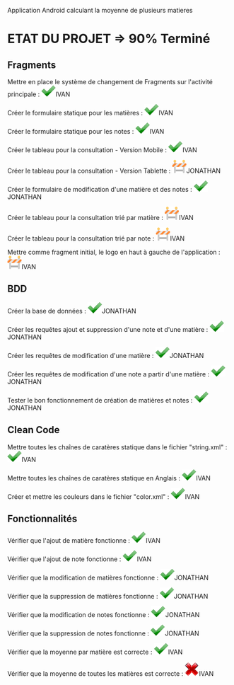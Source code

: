 Application Android calculant la moyenne de plusieurs matieres
# ETAT DU PROJET => 90% Terminé

## [<span class="octicon octicon-link"></span>](#fragments)[](#fragments)Fragments

Mettre en place le système de changement de Fragments sur l'activité principale : [![alt text](https://github.com/izyj/MoyenneProject/raw/master/doc/ok.png "OK")](https://github.com/izyj/MoyenneProject/blob/master/doc/ok.png)IVAN

Créer le formulaire statique pour les matières : [![alt text](https://github.com/izyj/MoyenneProject/raw/master/doc/ok.png "OK")](https://github.com/izyj/MoyenneProject/blob/master/doc/ok.png)IVAN

Créer le formulaire statique pour les notes : [![alt text](https://github.com/izyj/MoyenneProject/raw/master/doc/ok.png "OK")](https://github.com/izyj/MoyenneProject/blob/master/doc/ok.png)IVAN

Créer le tableau pour la consultation - Version Mobile : [![alt text](https://github.com/izyj/MoyenneProject/raw/master/doc/ok.png "OK")](https://github.com/izyj/MoyenneProject/blob/master/doc/ok.png)IVAN

Créer le tableau pour la consultation - Version Tablette : [![alt text](https://github.com/izyj/MoyenneProject/raw/master/doc/okko.png "EN CONSTRUCTION")](https://github.com/izyj/MoyenneProject/blob/master/doc/okko.png)JONATHAN

Créer le formulaire de modification d'une matière et des notes : [![alt text](https://github.com/izyj/MoyenneProject/raw/master/doc/ok.png "OK")](https://github.com/izyj/MoyenneProject/blob/master/doc/ok.png)JONATHAN

Créer le tableau pour la consultation trié par matière : [![alt text](https://github.com/izyj/MoyenneProject/raw/master/doc/okko.png "EN CONSTRUCTION")](https://github.com/izyj/MoyenneProject/blob/master/doc/okko.png)IVAN

Créer le tableau pour la consultation trié par note : [![alt text](https://github.com/izyj/MoyenneProject/raw/master/doc/okko.png "EN CONSTRUCTION")](https://github.com/izyj/MoyenneProject/blob/master/doc/okko.png)IVAN

Mettre comme fragment initial, le logo en haut à gauche de l'application : [![alt text](https://github.com/izyj/MoyenneProject/raw/master/doc/okko.png "EN CONSTRUCTION")](https://github.com/izyj/MoyenneProject/blob/master/doc/okko.png)IVAN

## [<span class="octicon octicon-link"></span>](#bdd)[](#bdd)BDD

Créer la base de données : [![alt text](https://github.com/izyj/MoyenneProject/raw/master/doc/ok.png "OK")](https://github.com/izyj/MoyenneProject/blob/master/doc/ok.png)JONATHAN

Créer les requêtes ajout et suppression d'une note et d'une matière : [![alt text](https://github.com/izyj/MoyenneProject/raw/master/doc/ok.png "OK")](https://github.com/izyj/MoyenneProject/blob/master/doc/ok.png)JONATHAN

Créer les requêtes de modification d'une matière : [![alt text](https://github.com/izyj/MoyenneProject/raw/master/doc/ok.png "OK")](https://github.com/izyj/MoyenneProject/blob/master/doc/ok.png)JONATHAN

Créer les requêtes de modification d'une note a partir d'une matière : [![alt text](https://github.com/izyj/MoyenneProject/raw/master/doc/ok.png "OK")](https://github.com/izyj/MoyenneProject/blob/master/doc/ok.png)JONATHAN

Tester le bon fonctionnement de création de matières et notes : [![alt text](https://github.com/izyj/MoyenneProject/raw/master/doc/ok.png "OK")](https://github.com/izyj/MoyenneProject/blob/master/doc/ok.png)JONATHAN

## [<span class="octicon octicon-link"></span>](#clean-code)[](#clean-code)Clean Code

Mettre toutes les chaînes de caratères statique dans le fichier "string.xml" : [![alt text](https://github.com/izyj/MoyenneProject/raw/master/doc/ok.png "OK")](https://github.com/izyj/MoyenneProject/blob/master/doc/ok.png)IVAN

Mettre toutes les chaînes de caratères statique en Anglais : [![alt text](https://github.com/izyj/MoyenneProject/raw/master/doc/ok.png "OK")](https://github.com/izyj/MoyenneProject/blob/master/doc/ok.png)IVAN

Créer et mettre les couleurs dans le fichier "color.xml" : [![alt text](https://github.com/izyj/MoyenneProject/raw/master/doc/ok.png "OK")](https://github.com/izyj/MoyenneProject/blob/master/doc/ok.png)IVAN

## [<span class="octicon octicon-link"></span>](#fonctionnalités)[](#fonctionnalités)Fonctionnalités

Vérifier que l'ajout de matière fonctionne : [![alt text](https://github.com/izyj/MoyenneProject/raw/master/doc/ok.png "OK")](https://github.com/izyj/MoyenneProject/blob/master/doc/ok.png)IVAN

Vérifier que l'ajout de note fonctionne : [![alt text](https://github.com/izyj/MoyenneProject/raw/master/doc/ok.png "OK")](https://github.com/izyj/MoyenneProject/blob/master/doc/ok.png)IVAN

Vérifier que la modification de matières fonctionne : [![alt text](https://github.com/izyj/MoyenneProject/raw/master/doc/ok.png "OK")](https://github.com/izyj/MoyenneProject/blob/master/doc/ok.png)JONATHAN

Vérifier que la suppression de matières fonctionne : [![alt text](https://github.com/izyj/MoyenneProject/raw/master/doc/ok.png "OK")](https://github.com/izyj/MoyenneProject/blob/master/doc/ok.png)JONATHAN

Vérifier que la modification de notes fonctionne : [![alt text](https://github.com/izyj/MoyenneProject/raw/master/doc/ok.png "OK")](https://github.com/izyj/MoyenneProject/blob/master/doc/ok.png)JONATHAN

Vérifier que la suppression de notes fonctionne : [![alt text](https://github.com/izyj/MoyenneProject/raw/master/doc/ok.png "OK")](https://github.com/izyj/MoyenneProject/blob/master/doc/ok.png)JONATHAN

Vérifier que la moyenne par matière est correcte : [![alt text](https://github.com/izyj/MoyenneProject/raw/master/doc/ok.png "OK")](https://github.com/izyj/MoyenneProject/blob/master/doc/ok.png)IVAN

Vérifier que la moyenne de toutes les matières est correcte : [![alt text](https://github.com/izyj/MoyenneProject/raw/master/doc/ko.png "KO")](https://github.com/izyj/MoyenneProject/blob/master/doc/ko.png)IVAN
